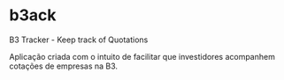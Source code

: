 # b3ack
B3 Tracker - Keep track of Quotations

Aplicação criada com o intuito de facilitar que investidores acompanhem cotações de empresas na B3.
